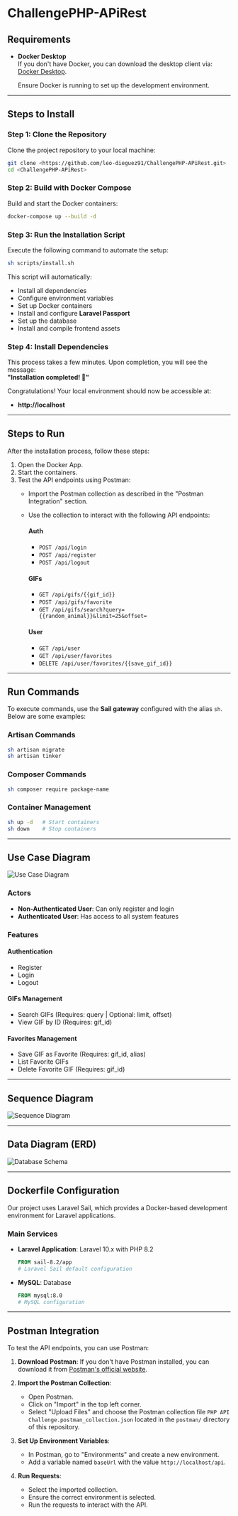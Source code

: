 # ChallengePHP-APiRest

## Requirements
- **Docker Desktop**  
  If you don't have Docker, you can download the desktop client via: [Docker Desktop](https://www.docker.com/products/docker-desktop/).  

  Ensure Docker is running to set up the development environment.

---

## Steps to Install

### **Step 1: Clone the Repository**  
Clone the project repository to your local machine:  
```bash
git clone <https://github.com/leo-dieguez91/ChallengePHP-APiRest.git>
cd <ChallengePHP-APiRest>
```

### **Step 2: Build with Docker Compose**  
Build and start the Docker containers:  
```bash
docker-compose up --build -d
```

### **Step 3: Run the Installation Script**  
Execute the following command to automate the setup:  
```bash
sh scripts/install.sh
```

This script will automatically:  
- Install all dependencies  
- Configure environment variables  
- Set up Docker containers  
- Install and configure **Laravel Passport**  
- Set up the database  
- Install and compile frontend assets  

### **Step 4: Install Dependencies**  
This process takes a few minutes. Upon completion, you will see the message:  
**"Installation completed! 🚀"**

Congratulations! Your local environment should now be accessible at:  
- **http://localhost**

---

## Steps to Run

After the installation process, follow these steps:  
1. Open the Docker App.  
2. Start the containers.  
3. Test the API endpoints using Postman:
   - Import the Postman collection as described in the "Postman Integration" section.
   - Use the collection to interact with the following API endpoints:

     #### Auth
     - `POST /api/login`
     - `POST /api/register`
     - `POST /api/logout`

     #### GIFs
     - `GET /api/gifs/{{gif_id}}`
     - `POST /api/gifs/favorite`
     - `GET /api/gifs/search?query={{random_animal}}&limit=25&offset=`

     #### User
     - `GET /api/user`
     - `GET /api/user/favorites`
     - `DELETE /api/user/favorites/{{save_gif_id}}`

---

## Run Commands

To execute commands, use the **Sail gateway** configured with the alias `sh`. Below are some examples:

### **Artisan Commands**  
```bash
sh artisan migrate
sh artisan tinker
```

### **Composer Commands**  
```bash
sh composer require package-name
```

### **Container Management**  
```bash
sh up -d   # Start containers
sh down    # Stop containers
```

---

## Use Case Diagram

![Use Case Diagram](docs/diagrams/use-case-diagram-api-gif.png)

### Actors
- **Non-Authenticated User**: Can only register and login
- **Authenticated User**: Has access to all system features

### Features

#### Authentication
- Register
- Login
- Logout

#### GIFs Management
- Search GIFs (Requires: query | Optional: limit, offset) 
- View GIF by ID (Requires: gif_id)

#### Favorites Management
- Save GIF as Favorite (Requires: gif_id, alias)
- List Favorite GIFs
- Delete Favorite GIF (Requires: gif_id)

---

## Sequence Diagram

![Sequence Diagram](docs/diagrams/sequence-diagram.png)

---

## Data Diagram (ERD)

![Database Schema](docs/diagrams/database-erd-diagram.png)

---

## Dockerfile Configuration

Our project uses Laravel Sail, which provides a Docker-based development environment for Laravel applications.

### Main Services
- **Laravel Application**: Laravel 10.x with PHP 8.2
  ```dockerfile
  FROM sail-8.2/app
  # Laravel Sail default configuration
  ```

- **MySQL**: Database
  ```dockerfile
  FROM mysql:8.0
  # MySQL configuration
  ```

---

## Postman Integration
To test the API endpoints, you can use Postman:

1. **Download Postman**: If you don't have Postman installed, you can download it from [Postman's official website](https://www.postman.com/downloads/).

2. **Import the Postman Collection**: 
   - Open Postman.
   - Click on "Import" in the top left corner.
   - Select "Upload Files" and choose the Postman collection file `PHP API Challenge.postman_collection.json` located in the `postman/` directory of this repository.

3. **Set Up Environment Variables**:
   - In Postman, go to "Environments" and create a new environment.
   - Add a variable named `baseUrl` with the value `http://localhost/api`.

4. **Run Requests**:
   - Select the imported collection.
   - Ensure the correct environment is selected.
   - Run the requests to interact with the API.
